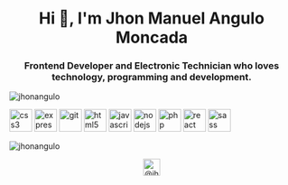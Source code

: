 <h1 align="center">Hi 👋, I'm Jhon Manuel Angulo Moncada</h1>
<h3 align="center">Frontend Developer and Electronic Technician who loves technology, programming and development.</h3>

<p align="left"> <img src="https://komarev.com/ghpvc/?username=jhonangulo" alt="jhonangulo" /> </p>

<p align="left"><img src="https://devicons.github.io/devicon/devicon.git/icons/css3/css3-original-wordmark.svg" alt="css3" width="40" height="40"/> <img src="https://devicons.github.io/devicon/devicon.git/icons/express/express-original-wordmark.svg" alt="express" width="40" height="40"/> <img src="https://www.vectorlogo.zone/logos/git-scm/git-scm-icon.svg" alt="git" width="40" height="40"/> <img src="https://devicons.github.io/devicon/devicon.git/icons/html5/html5-original-wordmark.svg" alt="html5" width="40" height="40"/> <img src="https://devicons.github.io/devicon/devicon.git/icons/javascript/javascript-original.svg" alt="javascript" width="40" height="40"/> <img src="https://devicons.github.io/devicon/devicon.git/icons/nodejs/nodejs-original-wordmark.svg" alt="nodejs" width="40" height="40"/> <img src="https://devicons.github.io/devicon/devicon.git/icons/php/php-original.svg" alt="php" width="40" height="40"/> <img src="https://devicons.github.io/devicon/devicon.git/icons/react/react-original-wordmark.svg" alt="react" width="40" height="40"/> <img src="https://devicons.github.io/devicon/devicon.git/icons/sass/sass-original.svg" alt="sass" width="40" height="40"/></p><img align="center" src="https://github-readme-stats.vercel.app/api/top-langs/?username=jhonangulo&layout=compact&hide=html" alt="jhonangulo" />

<p align="center">
<a href="https://twitter.com/@jhonangulo_col" target="blank"><img align="center" src="https://cdn.jsdelivr.net/npm/simple-icons@3.0.1/icons/twitter.svg" alt="@jhonangulo_col" height="30" width="30" /></a>
</p>

